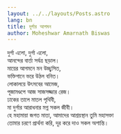 ```yaml
---
layout: ../../layouts/Posts.astro
lang: bn
title: দুর্গার আগমন
author: Moheshwar Amarnath Biswas
---
```


দুর্গা এলো, দুর্গা এলো, <br>
আনন্দের বার্তা সর্বত্র ছড়াল। <br>
মায়ের আগমনে মন উচ্ছ্বসিত, <br>
ভক্তিগানে ভরে উঠল বনিত। <br>
লোকালয়ে উৎসবের আমেজ, <br>
পূজামণ্ডপে আজ সাজসজ্জার রেজ। <br>
ঢাকের তালে মাতল পৃথিবী, <br>
মা দুর্গার আরাধনার মগ্ন সকল জীবী। <br>
হে মহামায়া জগত মাতা, আমাদের আশ্রয়স্থান তুমি মহাসক্তা <br>
তোমার চরণে প্রার্থনা করি, দূর করে দাও সকল অশান্তি।
